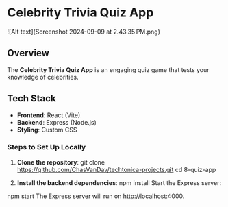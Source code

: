 # Celebrity Trivia Quiz App
![Alt text](Screenshot 2024-09-09 at 2.43.35 PM.png)
## Overview
The **Celebrity Trivia Quiz App** is an engaging quiz game that tests your knowledge of celebrities. 


## Tech Stack
- **Frontend**: React (Vite)
- **Backend**: Express (Node.js)
- **Styling**: Custom CSS

### Steps to Set Up Locally

1. **Clone the repository**:
   git clone https://github.com/ChasVanDav/techtonica-projects.git
   cd 8-quiz-app

2. **Install the backend dependencies**:
    npm install
Start the Express server:

npm start
The Express server will run on http://localhost:4000.

